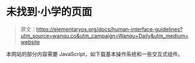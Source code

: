 # 未找到⋅小学的页面

> 原文：<https://elementaryos.org/docs/human-interface-guidelines?utm_source=wanqu.co&utm_campaign=Wanqu+Daily&utm_medium=website>

本网站的部分内容需要 JavaScript，如下载基本操作系统和一些交互式组件。